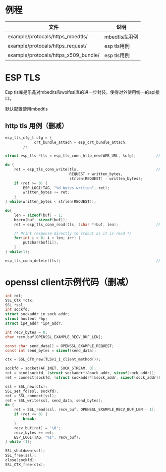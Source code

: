 # 例程

| 文件                                 | 说明          |
| ------------------------------------ | ------------- |
| example/protocals/https_mbedtls/     | mbedtls库用例 |
| example/protocals/https_request/     | esp tls用例   |
| example/protocals/https_x509_bundle/ | esp tls用例   |



# ESP TLS

Esp tls库是乐鑫对mbedlts和wolfssl库的进一步封装，使得对外使用统一的api接口。

默认配置使用mbedtls



## http tls 用例（删减）

```c
esp_tls_cfg_t cfg = {
            .crt_bundle_attach = esp_crt_bundle_attach,
        };

struct esp_tls *tls = esp_tls_conn_http_new(WEB_URL, &cfg);			// 新建https连接

do {
    ret = esp_tls_conn_write(tls,									// 写入http请求
                             REQUEST + written_bytes,
                             strlen(REQUEST) - written_bytes);
    if (ret >= 0) {
        ESP_LOGI(TAG, "%d bytes written", ret);
        written_bytes += ret;
    }
} while(written_bytes < strlen(REQUEST));

do{
    len = sizeof(buf) - 1;
    bzero(buf, sizeof(buf));
    ret = esp_tls_conn_read(tls, (char *)buf, len);					// 接收数据

    /* Print response directly to stdout as it is read */
    for(int i = 0; i < len; i++) {
        putchar(buf[i]);
    }
} while(1);

esp_tls_conn_delete(tls);											// 删除连接
```










# openssl client示例代码（删减）

```c
int ret;
SSL_CTX *ctx;
SSL *ssl;
int sockfd;
struct sockaddr_in sock_addr;
struct hostent *hp;
struct ip4_addr *ip4_addr;

int recv_bytes = 0;
char recv_buf[OPENSSL_EXAMPLE_RECV_BUF_LEN];

const char send_data[] = OPENSSL_EXAMPLE_REQUEST;
const int send_bytes = sizeof(send_data);

ctx = SSL_CTX_new(TLSv1_1_client_method());

sockfd = socket(AF_INET, SOCK_STREAM, 0);
ret = bind(sockfd, (struct sockaddr*)&sock_addr, sizeof(sock_addr));
ret = connect(sockfd, (struct sockaddr*)&sock_addr, sizeof(sock_addr));

ssl = SSL_new(ctx);
SSL_set_fd(ssl, sockfd);
ret = SSL_connect(ssl);
ret = SSL_write(ssl, send_data, send_bytes);
do {
    ret = SSL_read(ssl, recv_buf, OPENSSL_EXAMPLE_RECV_BUF_LEN - 1);
    if (ret <= 0) {
        break;
    }
    recv_buf[ret] = '\0';
    recv_bytes += ret;
    ESP_LOGI(TAG, "%s", recv_buf);
} while (1);

SSL_shutdown(ssl);
SSL_free(ssl);
close(sockfd);
SSL_CTX_free(ctx);
```

